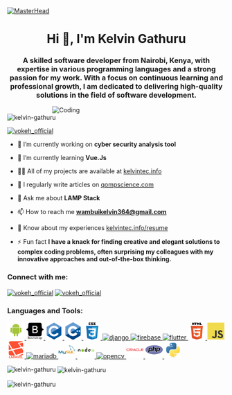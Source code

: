 <a href="https://kelvintec.info">
  <img src="http://www.textures4photoshop.com/tex/thumbs/computer-screen-code-glitch-animation-gif-background-free-thumb57.gif" style="height: 200px; width: 1200px" alt="MasterHead">
</a>
<h1 align="center">Hi 👋, I'm Kelvin Gathuru</h1>
<h3 align="center">A skilled software developer from Nairobi, Kenya, with expertise in various programming languages and a strong passion for my work. With a focus on continuous learning and professional growth, I am dedicated to delivering high-quality solutions in the field of software development.</h3>
<img align="right" alt="Coding" width="400" src="https://www.chawtechsolutions.com/wp-content/uploads/2019/03/developer.gif">
<p align="left"> <img src="https://komarev.com/ghpvc/?username=kelvin-gathuru&label=Profile%20views&color=0e75b6&style=flat" alt="kelvin-gathuru" /> </p>

<p align="left"> <a href="https://twitter.com/vokeh_official" target="blank"><img src="https://img.shields.io/twitter/follow/vokeh_official?logo=twitter&style=for-the-badge" alt="vokeh_official" /></a> </p>

- 🔭 I’m currently working on **cyber security analysis tool**

- 🌱 I’m currently learning **Vue.Js**

- 👨‍💻 All of my projects are available at [kelvintec.info](kelvintec.info)

- 📝 I regularly write articles on [qompscience.com](qompscience.com)

- 💬 Ask me about **LAMP Stack**

- 📫 How to reach me **wambuikelvin364@gmail.com**

- 📄 Know about my experiences [kelvintec.info/resume](kelvintec.info/resume)

- ⚡ Fun fact **I have a knack for finding creative and elegant solutions to complex coding problems, often surprising my colleagues with my innovative approaches and out-of-the-box thinking.**

<h3 align="left">Connect with me:</h3>
<p align="left">
<a href="https://twitter.com/vokeh_official" target="blank"><img align="center" src="https://raw.githubusercontent.com/rahuldkjain/github-profile-readme-generator/master/src/images/icons/Social/twitter.svg" alt="vokeh_official" height="30" width="40" /></a>
<a href="https://instagram.com/vokeh_official" target="blank"><img align="center" src="https://raw.githubusercontent.com/rahuldkjain/github-profile-readme-generator/master/src/images/icons/Social/instagram.svg" alt="vokeh_official" height="30" width="40" /></a>
</p>

<h3 align="left">Languages and Tools:</h3>
<p align="left"> <a href="https://developer.android.com" target="_blank" rel="noreferrer"> <img src="https://raw.githubusercontent.com/devicons/devicon/master/icons/android/android-original-wordmark.svg" alt="android" width="40" height="40"/> </a>  </a> <a href="https://getbootstrap.com" target="_blank" rel="noreferrer"> <img src="https://raw.githubusercontent.com/devicons/devicon/master/icons/bootstrap/bootstrap-plain-wordmark.svg" alt="bootstrap" width="40" height="40"/> </a> <a href="https://www.cprogramming.com/" target="_blank" rel="noreferrer"> <img src="https://raw.githubusercontent.com/devicons/devicon/master/icons/c/c-original.svg" alt="c" width="40" height="40"/> </a> <a href="https://www.w3schools.com/cpp/" target="_blank" rel="noreferrer"> <img src="https://raw.githubusercontent.com/devicons/devicon/master/icons/cplusplus/cplusplus-original.svg" alt="cplusplus" width="40" height="40"/> </a> <a href="https://www.w3schools.com/css/" target="_blank" rel="noreferrer"> <img src="https://raw.githubusercontent.com/devicons/devicon/master/icons/css3/css3-original-wordmark.svg" alt="css3" width="40" height="40"/> </a> <a href="https://www.djangoproject.com/" target="_blank" rel="noreferrer"> <img src="https://cdn.worldvectorlogo.com/logos/django.svg" alt="django" width="40" height="40"/> </a> <a href="https://firebase.google.com/" target="_blank" rel="noreferrer"> <img src="https://www.vectorlogo.zone/logos/firebase/firebase-icon.svg" alt="firebase" width="40" height="40"/> </a> <a href="https://flutter.dev" target="_blank" rel="noreferrer"> <img src="https://www.vectorlogo.zone/logos/flutterio/flutterio-icon.svg" alt="flutter" width="40" height="40"/> </a> <a href="https://www.w3.org/html/" target="_blank" rel="noreferrer"> <img src="https://raw.githubusercontent.com/devicons/devicon/master/icons/html5/html5-original-wordmark.svg" alt="html5" width="40" height="40"/> </a> <a href="https://developer.mozilla.org/en-US/docs/Web/JavaScript" target="_blank" rel="noreferrer"> <img src="https://raw.githubusercontent.com/devicons/devicon/master/icons/javascript/javascript-original.svg" alt="javascript" width="40" height="40"/> </a> <a href="https://laravel.com/" target="_blank" rel="noreferrer"> <img src="https://raw.githubusercontent.com/devicons/devicon/master/icons/laravel/laravel-plain-wordmark.svg" alt="laravel" width="40" height="40"/> </a> <a href="https://mariadb.org/" target="_blank" rel="noreferrer"> <img src="https://www.vectorlogo.zone/logos/mariadb/mariadb-icon.svg" alt="mariadb" width="40" height="40"/> </a> <a href="https://www.mysql.com/" target="_blank" rel="noreferrer"> <img src="https://raw.githubusercontent.com/devicons/devicon/master/icons/mysql/mysql-original-wordmark.svg" alt="mysql" width="40" height="40"/> </a> <a href="https://nodejs.org" target="_blank" rel="noreferrer"> <img src="https://raw.githubusercontent.com/devicons/devicon/master/icons/nodejs/nodejs-original-wordmark.svg" alt="nodejs" width="40" height="40"/> </a> <a href="https://opencv.org/" target="_blank" rel="noreferrer"> <img src="https://www.vectorlogo.zone/logos/opencv/opencv-icon.svg" alt="opencv" width="40" height="40"/> </a> <a href="https://www.oracle.com/" target="_blank" rel="noreferrer"> <img src="https://raw.githubusercontent.com/devicons/devicon/master/icons/oracle/oracle-original.svg" alt="oracle" width="40" height="40"/> </a> <a href="https://www.php.net" target="_blank" rel="noreferrer"> <img src="https://raw.githubusercontent.com/devicons/devicon/master/icons/php/php-original.svg" alt="php" width="40" height="40"/> </a> <a href="https://www.python.org" target="_blank" rel="noreferrer"> <img src="https://raw.githubusercontent.com/devicons/devicon/master/icons/python/python-original.svg" alt="python" width="40" height="40"/> </a>  </p>

<p><img align="left" src="https://github-readme-stats.vercel.app/api/top-langs?username=kelvin-gathuru&show_icons=true&locale=en&theme=vision-friendly-dark" alt="kelvin-gathuru" /></p>

<p>&nbsp;<img align="center" src="https://github-readme-stats.vercel.app/api?username=kelvin-gathuru&show_icons=true&locale=en&theme=vision-friendly-dark" alt="kelvin-gathuru"  /></p>

<p><img align="center" src="https://github-readme-streak-stats.herokuapp.com/?user=kelvin-gathuru&&theme=vision-friendly-dark" alt="kelvin-gathuru" /></p>

